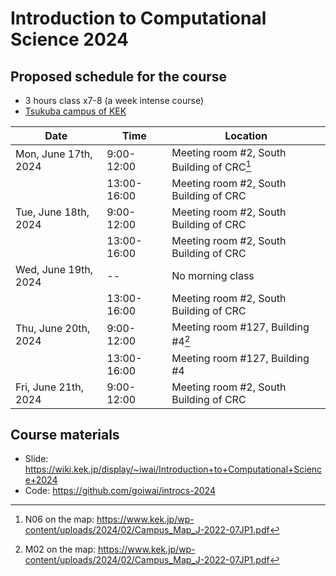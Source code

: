 # Introduction to Computational Science 2024

## Proposed schedule for the course

- 3 hours class x7-8 (a week intense course)
- [Tsukuba campus of KEK](https://www.kek.jp/en/access)

| Date | Time | Location |
| ---- | ---- | ---- |
| Mon, June 17th, 2024 | 9:00-12:00 | Meeting room #2, South Building of CRC[^crc] |
|  | 13:00-16:00 | Meeting room #2, South Building of CRC |
| Tue, June 18th, 2024 | 9:00-12:00 | Meeting room #2, South Building of CRC |
|  | 13:00-16:00 | Meeting room #2, South Building of CRC |
| Wed, June 19th, 2024 | -- | No morning class  |
|  | 13:00-16:00 | Meeting room #2, South Building of CRC |
| Thu, June 20th, 2024 | 9:00-12:00 | Meeting room #127, Building #4[^bld4] |
|  | 13:00-16:00 | Meeting room #127, Building #4 |
| Fri, June 21th, 2024 | 9:00-12:00 | Meeting room #2, South Building of CRC |

[^crc]: N06 on the map: <https://www.kek.jp/wp-content/uploads/2024/02/Campus_Map_J-2022-07JP1.pdf>
[^bld4]: M02 on the map: <https://www.kek.jp/wp-content/uploads/2024/02/Campus_Map_J-2022-07JP1.pdf>

## Course materials

- Slide: <https://wiki.kek.jp/display/~iwai/Introduction+to+Computational+Science+2024>
- Code: <https://github.com/goiwai/introcs-2024>
